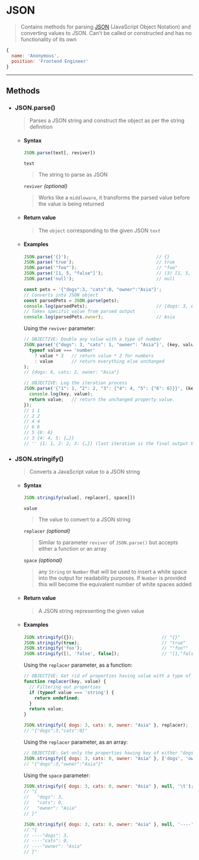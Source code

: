 # JSON
> Contains methods for parsing [JSON](https://json.org/) (JavaScript Object Notation) and converting values to JSON. Can't be called or constructed and has no functionality of its own

```javascript
{
  name: 'Anonymous',
  position: 'Frontend Engineer'
}
```

---

## Methods

- ### JSON.parse()
  > Parses a JSON string and construct the object as per the string definition

  - #### Syntax
    ```javascript
    JSON.parse(text[, reviver])
    ```

    `text`
    > The string to parse as JSON

    `reviver` _(optional)_
    > Works like a `middleware`, it transforms the parsed value before the value is being returned

  * #### Return value
    > The `object` corresponding to the given JSON `text`

  * #### Examples

    ```javascript
    JSON.parse('{}');                                 // {}
    JSON.parse('true');                               // true
    JSON.parse('"foo"');                              // "foo"
    JSON.parse('[1, 5, "false"]');                    // (3) [1, 5, "false"]
    JSON.parse('null');                               // null
    ```

    ```javascript
    const pets = '{"dogs":3, "cats":0, "owner":"Asia"}';
    // Converts into JSON object
    const parsedPets = JSON.parse(pets);
    console.log(parsedPets);                          // {dogs: 3, cats: 0, owner: "Asia"}
    // Takes specific value from parsed output
    console.log(parsedPets.owner);                    // Asia
    ```

    Using the `reviver` parameter:
    ```javascript
    // OBJECTIVE: Double any value with a type of number
    JSON.parse('{"dogs": 3, "cats": 1, "owner": "Asia"}', (key, value) =>
      typeof value === 'number'
        ? value * 2   // return value * 2 for numbers
        : value       // return everything else unchanged
    );
    // {dogs: 6, cats: 2, owner: "Asia"}
    ```

    ```javascript
    // OBJECTIVE: Log the iteration process
    JSON.parse('{"1": 1, "2": 2, "3": {"4": 4, "5": {"6": 6}}}', (key, value) => {
      console.log(key, value);
      return value;   // return the unchanged property value.
    });
    // 1 1
    // 2 2
    // 4 4
    // 6 6
    // 5 {6: 6}
    // 3 {4: 4, 5: {…}}
    // '' {1: 1, 2: 2, 3: {…}} (last iteration is the final output having no index)
    ```

- ### JSON.stringify()
  > Converts a JavaScript value to a JSON string

  - #### Syntax
    ```javascript
    JSON.stringify(value[, replacer[, space]])
    ```

    `value`
    > The value to convert to a JSON string

    `replacer` _(optional)_
    > Similar to parameter `reviver` of `JSON.parse()` but accepts either a function or an array

    `space` _(optional)_
    > any `String` or `Number` that will be used to insert a white space into the output for readability purposes. If `Number` is provided this will become the equivalent number of white spaces added

  * #### Return value
    > A JSON string representing the given value

  * #### Examples
    ```javascript
    JSON.stringify({});                                 // "{}"
    JSON.stringify(true);                               // "true"
    JSON.stringify('foo');                              // ""foo""
    JSON.stringify([1, 'false', false]);                // "[1,"false",false]"
    ```

    Using the `replacer` parameter, as a function:
    ```javascript
    // OBJECTIVE: Get rid of properties having value with a type of string
    function replacer(key, value) {
      // Filtering out properties
      if (typeof value === 'string') {
        return undefined;
      }
      return value;
    }

    JSON.stringify({ dogs: 3, cats: 0, owner: "Asia" }, replacer);
    // "{"dogs":3,"cats":0}"
    ```

     Using the `replacer` parameter, as an array:
    ```javascript
    // OBJECTIVE: Get only the properties having key of either "dogs" or "owner"
    JSON.stringify({ dogs: 3, cats: 0, owner: "Asia" }, ['dogs', 'owner']);
    // "{"dogs":3,"owner":"Asia"}"
    ```

    Using the `space` parameter:
    ```javascript
    JSON.stringify({ dogs: 3, cats: 0, owner: "Asia" }, null, '\t');
    // "{
    //   "dogs": 3,
    //   "cats": 0,
    //   "owner": "Asia"
    // }"
    ```

    ```javascript
    JSON.stringify({ dogs: 3, cats: 0, owner: "Asia" }, null, '----');
    // "{
    // ----"dogs": 3,
    // ----"cats": 0,
    // ----"owner": "Asia"
    // }"
    ```
